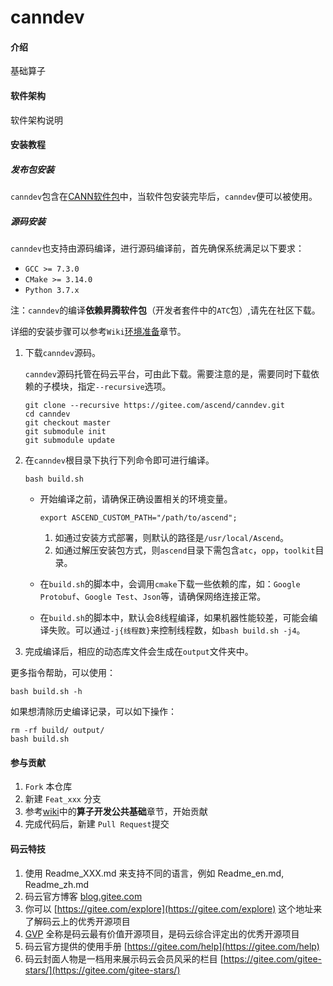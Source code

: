 # canndev

#### 介绍

基础算子

#### 软件架构

软件架构说明

#### 安装教程

##### 发布包安装

`canndev`包含在[CANN软件包](https://ascend.huawei.com/#/software/cann)中，当软件包安装完毕后，`canndev`便可以被使用。

##### 源码安装

`canndev`也支持由源码编译，进行源码编译前，首先确保系统满足以下要求：

- `GCC >= 7.3.0`
- `CMake >= 3.14.0`
- `Python 3.7.x`

注：`canndev`的编译**依赖昇腾软件包**（开发者套件中的`ATC`包）,请先在社区下载。

详细的安装步骤可以参考`Wiki`[环境准备](https://gitee.com/ascend/canndev/wikis)章节。

1. 下载`canndev`源码。

    `canndev`源码托管在码云平台，可由此下载。需要注意的是，需要同时下载依赖的子模块，指定`--recursive`选项。
    ```
    git clone --recursive https://gitee.com/ascend/canndev.git
    cd canndev
    git checkout master
    git submodule init
    git submodule update
    ```

2. 在`canndev`根目录下执行下列命令即可进行编译。
    ```
    bash build.sh
    ```
    
    - 开始编译之前，请确保正确设置相关的环境变量。
      ```
      export ASCEND_CUSTOM_PATH="/path/to/ascend";
      ```
      1. 如通过安装方式部署，则默认的路径是`/usr/local/Ascend`。
      2. 如通过解压安装包方式，则`ascend`目录下需包含`atc`，`opp`，`toolkit`目录。

    - 在`build.sh`的脚本中，会调用`cmake`下载一些依赖的库，如：`Google Protobuf`、`Google Test`、`Json`等，请确保网络连接正常。
    - 在`build.sh`的脚本中，默认会8线程编译，如果机器性能较差，可能会编译失败。可以通过`-j{线程数}`来控制线程数，如`bash build.sh -j4`。

3. 完成编译后，相应的动态库文件会生成在`output`文件夹中。

更多指令帮助，可以使用：
```
bash build.sh -h
```

如果想清除历史编译记录，可以如下操作：
```
rm -rf build/ output/
bash build.sh
```

#### 参与贡献

1.  `Fork` 本仓库
2.  新建 `Feat_xxx` 分支
3.  参考[wiki](https://gitee.com/ascend/canndev/wikis)中的**算子开发公共基础**章节，开始贡献
4.  完成代码后，新建 `Pull Request`提交

#### 码云特技

1.  使用 Readme\_XXX.md 来支持不同的语言，例如 Readme\_en.md, Readme\_zh.md
2.  码云官方博客 [blog.gitee.com](https://blog.gitee.com)
3.  你可以 [https://gitee.com/explore](https://gitee.com/explore) 这个地址来了解码云上的优秀开源项目
4.  [GVP](https://gitee.com/gvp) 全称是码云最有价值开源项目，是码云综合评定出的优秀开源项目
5.  码云官方提供的使用手册 [https://gitee.com/help](https://gitee.com/help)
6.  码云封面人物是一档用来展示码云会员风采的栏目 [https://gitee.com/gitee-stars/](https://gitee.com/gitee-stars/)
